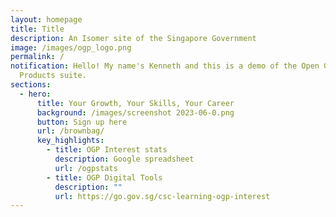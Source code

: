 ```yaml
---
layout: homepage
title: Title
description: An Isomer site of the Singapore Government
image: /images/ogp_logo.png
permalink: /
notification: Hello! My name's Kenneth and this is a demo of the Open Government
  Products suite.
sections:
  - hero:
      title: Your Growth, Your Skills, Your Career
      background: /images/screenshot 2023-06-0.png
      button: Sign up here
      url: /brownbag/
      key_highlights:
        - title: OGP Interest stats
          description: Google spreadsheet
          url: /ogpstats
        - title: OGP Digital Tools
          description: ""
          url: https://go.gov.sg/csc-learning-ogp-interest
---
```

